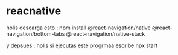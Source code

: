 # reacnative
holis descarga esto :
npm install @react-navigation/native @react-navigation/bottom-tabs @react-navigation/native-stack

y depsues :
holis  si ejecutas este progrmaa escribe npx start
